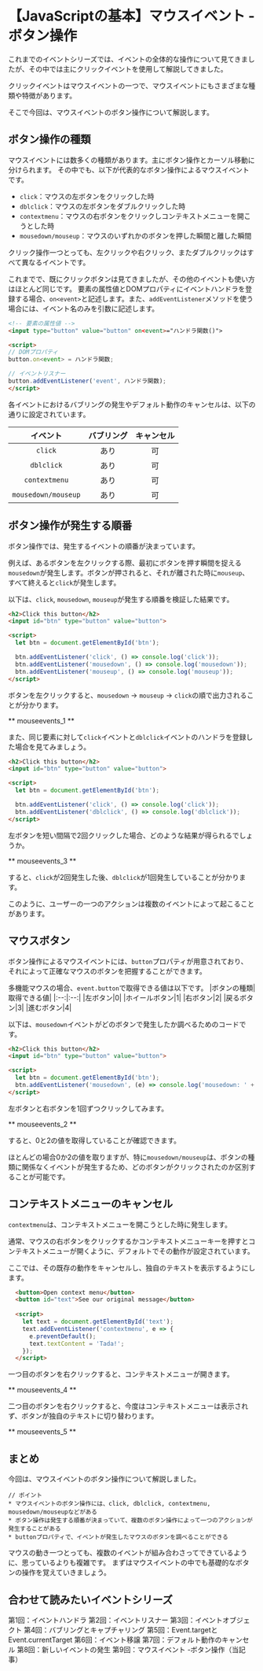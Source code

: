 # 【JavaScriptの基本】マウスイベント -ボタン操作

これまでのイベントシリーズでは、イベントの全体的な操作について見てきましたが、その中では主にクリックイベントを使用して解説してきました。

クリックイベントはマウスイベントの一つで、マウスイベントにもさまざまな種類や特徴があります。

そこで今回は、マウスイベントのボタン操作について解説します。

## ボタン操作の種類
マウスイベントには数多くの種類があります。主にボタン操作とカーソル移動に分けられます。
その中でも、以下が代表的なボタン操作によるマウスイベントです。

* ```click```：マウスの左ボタンをクリックした時
* ```dblclick```：マウスの左ボタンをダブルクリックした時
* ```contextmenu```：マウスの右ボタンをクリックしコンテキストメニューを開こうとした時
* ```mousedown/mouseup```：マウスのいずれかのボタンを押した瞬間と離した瞬間

クリック操作一つとっても、左クリックや右クリック、またダブルクリックはすべて異なるイベントです。

これまでで、既にクリックボタンは見てきましたが、その他のイベントも使い方はほとんど同じです。
要素の属性値とDOMプロパティにイベントハンドラを登録する場合、```on<event>```と記述します。また、```addEventListener```メソッドを使う場合には、イベント名のみを引数に記述します。
```html
<!-- 要素の属性値 -->
<input type="button" value="button" on<event>="ハンドラ関数()">

<script>
// DOMプロパティ
button.on<event> = ハンドラ関数;

// イベントリスナー
button.addEventListener('event', ハンドラ関数);
</script>
```

各イベントにおけるバブリングの発生やデフォルト動作のキャンセルは、以下の通りに設定されています。

|イベント|バブリング|キャンセル|
|:--:|:--:|:--:|
|```click```|あり|可|
|```dblclick```|あり|可|
|```contextmenu```|あり|可|
|```mousedown/mouseup```|あり|可|

## ボタン操作が発生する順番
ボタン操作では、発生するイベントの順番が決まっています。

例えば、あるボタンを左クリックする際、最初にボタンを押す瞬間を捉える```mousedown```が発生します。ボタンが押されると、それが離された時に```mouseup```、すべて終えると```click```が発生します。

以下は、```click```, ```mousedown```, ```mouseup```が発生する順番を検証した結果です。
```html
<h2>Click this button</h2>
<input id="btn" type="button" value="button">

<script>
  let btn = document.getElementById('btn');

  btn.addEventListener('click', () => console.log('click'));
  btn.addEventListener('mousedown', () => console.log('mousedown'));
  btn.addEventListener('mouseup', () => console.log('mouseup'));
</script>
```

ボタンを左クリックすると、```mousedown``` → ```mouseup``` → ```click```の順で出力されることが分かります。

** mouseevents_1 **

また、同じ要素に対して```click```イベントと```dblclick```イベントのハンドラを登録した場合を見てみましょう。
```html
<h2>Click this button</h2>
<input id="btn" type="button" value="button">

<script>
  let btn = document.getElementById('btn');

  btn.addEventListener('click', () => console.log('click'));
  btn.addEventListener('dblclick', () => console.log('dblclick'));
</script>
```

左ボタンを短い間隔で2回クリックした場合、どのような結果が得られるでしょうか。

** mouseevents_3 **

すると、```click```が2回発生した後、```dblclick```が1回発生していることが分かります。

このように、ユーザーの一つのアクションは複数のイベントによって起こることがあります。

## マウスボタン
ボタン操作によるマウスイベントには、```button```プロパティが用意されており、
それによって正確なマウスのボタンを把握することができます。

多機能マウスの場合、```event.button```で取得できる値は以下です。
|ボタンの種類|取得できる値|
|:--:|:--:|
|左ボタン|0|
|ホイールボタン|1|
|右ボタン|2|
|戻るボタン|3|
|進むボタン|4|

以下は、```mousedown```イベントがどのボタンで発生したか調べるためのコードです。

```html
<h2>Click this button</h2>
<input id="btn" type="button" value="button">

<script>
  let btn = document.getElementById('btn');
  btn.addEventListener('mousedown', (e) => console.log('mousedown: ' + e.button));
</script>
```

左ボタンと右ボタンを1回ずつクリックしてみます。

** mouseevents_2 **

すると、0と2の値を取得していることが確認できます。

ほとんどの場合0か2の値を取りますが、特に```mousedown/mouseup```は、ボタンの種類に関係なくイベントが発生するため、どのボタンがクリックされたのか区別することが可能です。

## コンテキストメニューのキャンセル
```contextmenu```は、コンテキストメニューを開こうとした時に発生します。

通常、マウスの右ボタンをクリックするかコンテキストメニューキーを押すとコンテキストメニューが開くように、デフォルトでその動作が設定されています。

ここでは、その既存の動作をキャンセルし、独自のテキストを表示するようにします。
```html
  <button>Open context menu</button>
  <button id="text">See our original message</button>
  
  <script>
    let text = document.getElementById('text');
    text.addEventListener('contextmenu', e => {
      e.preventDefault();
      text.textContent = 'Tada!';
    });
  </script>
 ```

一つ目のボタンを右クリックすると、コンテキストメニューが開きます。

** mouseevents_4 **

二つ目のボタンを右クリックすると、今度はコンテキストメニューは表示されず、ボタンが独自のテキストに切り替わります。

** mouseevents_5 **

## まとめ
今回は、マウスイベントのボタン操作について解説しました。

```plain
// ポイント
* マウスイベントのボタン操作には、click, dblclick, contextmenu, mousedown/mouseupなどがある
* ボタン操作は発生する順番が決まっていて、複数のボタン操作によって一つのアクションが発生することがある
* buttonプロパティで、イベントが発生したマウスのボタンを調べることができる
```

マウスの動き一つとっても、複数のイベントが組み合わさってできているように、思っているよりも複雑です。
まずはマウスイベントの中でも基礎的なボタンの操作を覚えていきましょう。

## 合わせて読みたいイベントシリーズ
第1回：イベントハンドラ
第2回：イベントリスナー
第3回：イベントオブジェクト
第4回：バブリングとキャプチャリング
第5回：Event.targetとEvent.currentTarget
第6回：イベント移譲
第7回：デフォルト動作のキャンセル
第8回：新しいイベントの発生
第9回：マウスイベント -ボタン操作（当記事）

